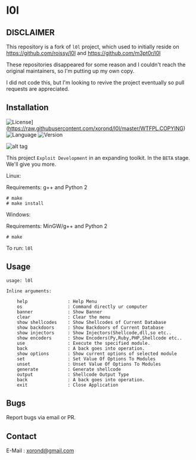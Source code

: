 # l0l 

## DISCLAIMER

This repository is a fork of `l0l` project, which used to initially reside on https://github.com/roissy/l0l and https://github.com/m3pt0r/l0l

These repositories disappeared for some reason and I couldn't reach the original maintainers, so I'm putting up my own copy.

I did not code this, but I'm looking to revive the project eventually so pull requests are appreciated.

## Installation


![License](https://img.shields.io/badge/license-WTFPL-lightgrey.svg)](https://raw.githubusercontent.com/xorond/l0l/master/WTFPL.COPYING) ![Language](https://img.shields.io/badge/Language-C/C%2B%2B,%20Python-blue.svg) ![Version](https://img.shields.io/badge/Version-BETA-red.svg)

![alt tag](https://i.hizliresim.com/qWbWJZ.png)

This project `Exploit Development` in an expanding toolkit. In the `BETA` stage.
We'll give you more.


Linux:

Requirements: g++ and Python 2

```
# make
# make install
```

Windows:

Requirements: MinGW/g++ and Python 2

```
# make
```

To run: `l0l`

## Usage

```
usage: l0l

Inline arguments:

	help               : Help Menu
	os                 : Command directly ur computer
	banner             : Show Banner
	clear              : Clear the menu
	show shellcodes    : Show Shellcodes of Current Database
	show backdoors     : Show Backdoors of Current Database
	show injectors     : Show Injectors(Shellcode,dll,so etc..
	show encoders      : Show Encoders(Py,Ruby,PHP,Shellcode etc..
	use                : Execute the specified module.
	back               : A back goes into operation.
	show options       : Show current options of selected module
	set                : Set Value Of Options To Modules
	unset              : Unset Value Of Options To Modules
	generate           : Generate shellcode
	output             : Shellcode Output Type
	back               : A back goes into operation.
	exit               : Close Application
```

## Bugs

Report bugs via email or PR.

## Contact

E-Mail : xorond@gmail.com
